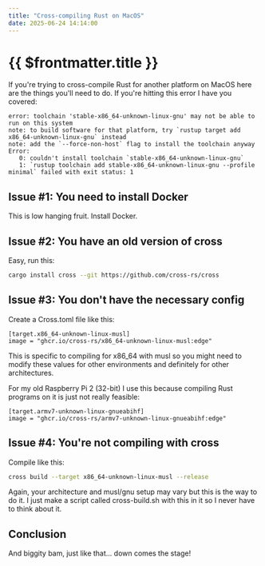 ```yaml
---
title: "Cross-compiling Rust on MacOS"
date: 2025-06-24 14:14:00
---
```


# {{ $frontmatter.title }}

If you're trying to cross-compile Rust for another platform on MacOS here are the things you'll need to do. If you're hitting this error I have you covered:

```
error: toolchain 'stable-x86_64-unknown-linux-gnu' may not be able to run on this system
note: to build software for that platform, try `rustup target add x86_64-unknown-linux-gnu` instead
note: add the `--force-non-host` flag to install the toolchain anyway
Error:
   0: couldn't install toolchain `stable-x86_64-unknown-linux-gnu`
   1: `rustup toolchain add stable-x86_64-unknown-linux-gnu --profile minimal` failed with exit status: 1
```

## Issue #1: You need to install Docker

This is low hanging fruit. Install Docker.

## Issue #2: You have an old version of cross

Easy, run this:

```bash
cargo install cross --git https://github.com/cross-rs/cross
```

## Issue #3: You don't have the necessary config

Create a Cross.toml file like this:

```
[target.x86_64-unknown-linux-musl]
image = "ghcr.io/cross-rs/x86_64-unknown-linux-musl:edge"
```

This is specific to compiling for x86_64 with musl so you might need to modify these values for other environments and definitely for other architectures.

For my old Raspberry Pi 2 (32-bit) I use this because compiling Rust programs on it is just not really feasible:

```
[target.armv7-unknown-linux-gnueabihf]
image = "ghcr.io/cross-rs/armv7-unknown-linux-gnueabihf:edge"
```

## Issue #4: You're not compiling with cross

Compile like this:

```bash
cross build --target x86_64-unknown-linux-musl --release
```

Again, your architecture and musl/gnu setup may vary but this is the way to do it. I just make a script called cross-build.sh with this in it so I never have to think about it.

## Conclusion

And biggity bam, just like that... down comes the stage!
